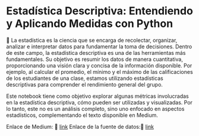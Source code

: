 # Estadística Descriptiva: Entendiendo y Aplicando Medidas con Python
📒 La estadística es la ciencia que se encarga de recolectar, organizar, analizar e interpretar datos para fundamentar la toma de decisiones. Dentro de este campo, la estadística descriptiva es una de las herramientas más fundamentales. Su objetivo es resumir los datos de manera cuantitativa, proporcionando una visión clara y concisa de la información disponible. Por ejemplo, al calcular el promedio, el mínimo y el máximo de las calificaciones de los estudiantes de una clase, estamos utilizando estadísticas descriptivas para comprender el rendimiento general del grupo.

Este notebook tiene como objetivo explorar algunas métricas involucradas en la estadística descriptiva, cómo pueden ser utilizadas y visualizadas. Por lo tanto, este no es un análisis completo, sino uno enfocado en aspectos estadísticos, complementando el texto disponible en Medium.

Enlace de Medium: 🔗 [link](https://medium.com/@arielfelixmv)
Enlace de la fuente de datos:🔗 [link](https://www.kaggle.com/datasets/valakhorasani/gym-members-exercise-dataset)



